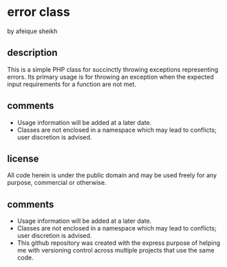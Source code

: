 # error class
by afeique sheikh

## description
This is a simple PHP class for succinctly throwing exceptions representing errors. Its primary usage is for throwing an exception when the expected input requirements for a function are not met.

## comments
* Usage information will be added at a later date.
* Classes are not enclosed in a namespace which may lead to conflicts; user discretion is advised.

## license
All code herein is under the public domain and may be used freely for any purpose, commercial or otherwise.

## comments
* Usage information will be added at a later date.
* Classes are not enclosed in a namespace which may lead to conflicts; user discretion is advised.
* This github repository was created with the express purpose of helping me with versioning control across multiple projects that use the same code.